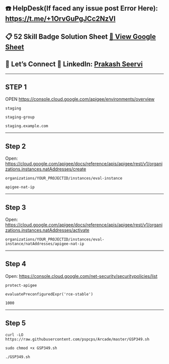## ☎️ HelpDesk(If faced any issue post Error Here): https://t.me/+1OrvGuPgJCc2NzVl
 

## 📋 52 Skill Badge Solution Sheet [📄 View Google Sheet](https://docs.google.com/spreadsheets/d/1UY1yh_xCRGealyBqSAejjkBSdgjqEj5M_XIQmveGJnU/edit?gid=0#gid=0)


## 🔗 Let’s Connect 👤 **LinkedIn**: [Prakash Seervi](https://www.linkedin.com/in/prakashseervi63/)


---

## STEP 1

OPEN https://console.cloud.google.com/apigee/environments/overview

```
staging
```

```
staging-group
```

```
staging.example.com
```

---

## Step 2

Open: https://cloud.google.com/apigee/docs/reference/apis/apigee/rest/v1/organizations.instances.natAddresses/create

```
organizations/YOUR_PROJECTID/instances/eval-instance
```

```
apigee-nat-ip
```
---

## Step 3

Open: https://cloud.google.com/apigee/docs/reference/apis/apigee/rest/v1/organizations.instances.natAddresses/activate 


```
organizations/YOUR_PROJECTID/instances/eval-instance/natAddresses/apigee-nat-ip
```

---

## Step 4

Open: https://console.cloud.google.com/net-security/securitypolicies/list


```
protect-apigee
```


```
evaluatePreconfiguredExpr('rce-stable')
```

```
1000
```

---

## Step 5

```
curl -LO https://raw.githubusercontent.com/pspcps/Arcade/master/GSP349.sh

sudo chmod +x GSP349.sh

./GSP349.sh

```
